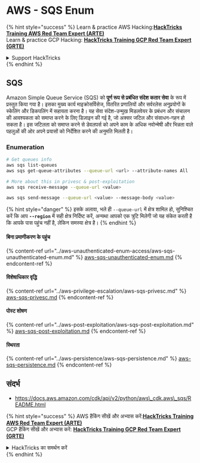 # AWS - SQS Enum

{% hint style="success" %}
Learn & practice AWS Hacking:<img src="../../../.gitbook/assets/image (1).png" alt="" data-size="line">[**HackTricks Training AWS Red Team Expert (ARTE)**](https://training.hacktricks.xyz/courses/arte)<img src="../../../.gitbook/assets/image (1).png" alt="" data-size="line">\
Learn & practice GCP Hacking: <img src="../../../.gitbook/assets/image (2).png" alt="" data-size="line">[**HackTricks Training GCP Red Team Expert (GRTE)**<img src="../../../.gitbook/assets/image (2).png" alt="" data-size="line">](https://training.hacktricks.xyz/courses/grte)

<details>

<summary>Support HackTricks</summary>

* Check the [**subscription plans**](https://github.com/sponsors/carlospolop)!
* **Join the** 💬 [**Discord group**](https://discord.gg/hRep4RUj7f) or the [**telegram group**](https://t.me/peass) or **follow** us on **Twitter** 🐦 [**@hacktricks\_live**](https://twitter.com/hacktricks\_live)**.**
* **Share hacking tricks by submitting PRs to the** [**HackTricks**](https://github.com/carlospolop/hacktricks) and [**HackTricks Cloud**](https://github.com/carlospolop/hacktricks-cloud) github repos.

</details>
{% endhint %}

## SQS

Amazon Simple Queue Service (SQS) को **पूर्ण रूप से प्रबंधित संदेश कतार सेवा** के रूप में प्रस्तुत किया गया है। इसका मुख्य कार्य माइक्रोसर्विसेज, वितरित प्रणालियों और सर्वरलेस अनुप्रयोगों के स्केलिंग और डिकपलिंग में सहायता करना है। यह सेवा संदेश-उन्मुख मिडलवेयर के प्रबंधन और संचालन की आवश्यकता को समाप्त करने के लिए डिज़ाइन की गई है, जो अक्सर जटिल और संसाधन-गहन हो सकता है। इस जटिलता को समाप्त करने से डेवलपर्स को अपने काम के अधिक नवोन्मेषी और भिन्नता वाले पहलुओं की ओर अपने प्रयासों को निर्देशित करने की अनुमति मिलती है।

### Enumeration
```bash
# Get queues info
aws sqs list-queues
aws sqs get-queue-attributes --queue-url <url> --attribute-names All

# More about this in privesc & post-exploitation
aws sqs receive-message --queue-url <value>

aws sqs send-message --queue-url <value> --message-body <value>
```
{% hint style="danger" %}
इसके अलावा, भले ही `--queue-url` में क्षेत्र शामिल हो, सुनिश्चित करें कि आप **`--region`** में सही क्षेत्र निर्दिष्ट करें, अन्यथा आपको एक त्रुटि मिलेगी जो यह संकेत करती है कि आपके पास पहुंच नहीं है, लेकिन समस्या क्षेत्र है।
{% endhint %}

#### बिना प्रमाणीकरण के पहुंच

{% content-ref url="../aws-unauthenticated-enum-access/aws-sqs-unauthenticated-enum.md" %}
[aws-sqs-unauthenticated-enum.md](../aws-unauthenticated-enum-access/aws-sqs-unauthenticated-enum.md)
{% endcontent-ref %}

#### विशेषाधिकार वृद्धि

{% content-ref url="../aws-privilege-escalation/aws-sqs-privesc.md" %}
[aws-sqs-privesc.md](../aws-privilege-escalation/aws-sqs-privesc.md)
{% endcontent-ref %}

#### पोस्ट शोषण

{% content-ref url="../aws-post-exploitation/aws-sqs-post-exploitation.md" %}
[aws-sqs-post-exploitation.md](../aws-post-exploitation/aws-sqs-post-exploitation.md)
{% endcontent-ref %}

#### स्थिरता

{% content-ref url="../aws-persistence/aws-sqs-persistence.md" %}
[aws-sqs-persistence.md](../aws-persistence/aws-sqs-persistence.md)
{% endcontent-ref %}

## संदर्भ

* https://docs.aws.amazon.com/cdk/api/v2/python/aws\_cdk.aws\_sqs/README.html

{% hint style="success" %}
AWS हैकिंग सीखें और अभ्यास करें:<img src="../../../.gitbook/assets/image (1).png" alt="" data-size="line">[**HackTricks Training AWS Red Team Expert (ARTE)**](https://training.hacktricks.xyz/courses/arte)<img src="../../../.gitbook/assets/image (1).png" alt="" data-size="line">\
GCP हैकिंग सीखें और अभ्यास करें: <img src="../../../.gitbook/assets/image (2).png" alt="" data-size="line">[**HackTricks Training GCP Red Team Expert (GRTE)**<img src="../../../.gitbook/assets/image (2).png" alt="" data-size="line">](https://training.hacktricks.xyz/courses/grte)

<details>

<summary>HackTricks का समर्थन करें</summary>

* [**सदस्यता योजनाओं**](https://github.com/sponsors/carlospolop) की जांच करें!
* **💬 [**Discord समूह**](https://discord.gg/hRep4RUj7f) या [**telegram समूह**](https://t.me/peass) में शामिल हों या **Twitter** 🐦 पर हमें **फॉलो** करें [**@hacktricks\_live**](https://twitter.com/hacktricks\_live)**.**
* **हैकिंग ट्रिक्स साझा करें और [**HackTricks**](https://github.com/carlospolop/hacktricks) और [**HackTricks Cloud**](https://github.com/carlospolop/hacktricks-cloud) गिटहब रिपोजिटरी में PR सबमिट करें।**

</details>
{% endhint %}
